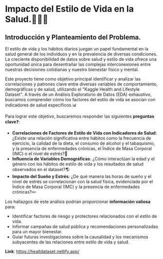 # Impacto del Estilo de Vida en la Salud.⛹🏼‍♂️

## Introducción y Planteamiento del Problema.

El estilo de vida y los hábitos diarios juegan un papel fundamental en la salud general de los individuos y en la prevalencia de diversas condiciones. La creciente disponibilidad de datos sobre salud y estilo de vida ofrece una oportunidad única para desentrañar las complejas interconexiones entre nuestras decisiones cotidianas y nuestro bienestar físico y mental.

Este proyecto tiene como objetivo principal identificar y analizar las correlaciones y patrones clave entre diversas variables de comportamiento, demográficas y de salud, utilizando el "Kaggle Health and Lifestyle Dataset". A través de un Análisis Exploratorio de Datos (EDA) exhaustivo, buscamos comprender cómo los factores del estilo de vida se asocian con indicadores de salud específicos.📊

Para lograr este objetivo, buscaremos responder las siguientes **preguntas clave**❓:

* **Correlaciones de Factores de Estilo de Vida con Indicadores de Salud**: ¿Existe una relación significativa entre hábitos como la frecuencia de ejercicio, la calidad de la dieta, el consumo de alcohol y el tabaquismo, y la presencia de enfermedades crónicas, el Índice de Masa Corporal (IMC) o el nivel de estrés?🍟
* **Influencia de Variables Demográficas**: ¿Cómo interactúan la edad y el género con los hábitos de estilo de vida y los resultados de salud observados en el dataset?🌎
* **Impacto del Sueño y Estrés**: ¿De qué manera las horas de sueño y el nivel de estrés se correlacionan con la salud física, evidenciada por el Índice de Masa Corporal (IMC) y la presencia de enfermedades crónicas?💤

Los hallazgos de este análisis podrían proporcionar **información valiosa** para:

* Identificar factores de riesgo y protectores relacionados con el estilo de vida.
* Informar campañas de salud pública y recomendaciones personalizadas para un mayor bienestar.
* Guiar futuras investigaciones sobre la causalidad y los mecanismos subyacentes de las relaciones entre estilo de vida y salud.

**Link**: https://healtdataset.netlify.app/
